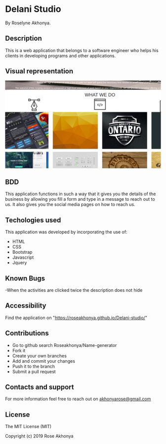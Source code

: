 # Delani Studio
 By Roselyne Akhonya.
## Description
This is a web application that belongs to a software engineer who helps his clients in developing programs and other applications. 
## Visual representation
<img src="images/readme.png" alt="screenshot"> 

## BDD
This application functions in such a way that it gives you the details of the business by allowing you fill a form and type in a message to reach out to us. It also gives you the social media pages on how to reach us.
## Techologies used
This application was developed by incorporating the use of:
- HTML 
- CSS
- Bootstrap
- Javascript
- Jquery

## Known Bugs
-When the activities are clicked twice the description does not hide
## Accessibility
Find the application on "https://roseakhonya.github.io/Delani-studio/"
## Contributions
- Go to github search Roseakhonya/Name-generator
- Fork it
- Create your own branches
- Add and commit your changes
- Push it to the branch
- Submit a pull request
## Contacts and support
For more information feel free to reach out on akhonyarose@gmail.com
## License
The MIT License (MIT)

Copyright (c) 2019 Rose Akhonya